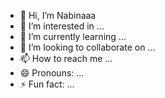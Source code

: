 - 👋 Hi, I’m Nabinaaa
- 👀 I’m interested in ...
- 🌱 I’m currently learning ...
- 💞️ I’m looking to collaborate on ...
- 📫 How to reach me ...
- 😄 Pronouns: ...
- ⚡ Fun fact: ...

<!---
Nabinaaa/Nabinaaa is a ✨ special ✨ repository because its `README.md` (this file) appears on your GitHub profile.
You can click the Preview link to take a look at your changes.
--->
